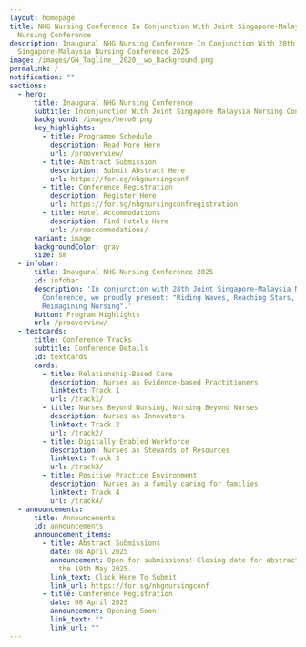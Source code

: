 ```yaml
---
layout: homepage
title: NHG Nursing Conference In Conjunction With Joint Singapore-Malaysia
  Nursing Conference
description: Inaugural NHG Nursing Conference In Conjunction With 28th Joint
  Singapore-Malaysia Nursing Conference 2025
image: /images/GN_Tagline__2020__wo_Background.png
permalink: /
notification: ""
sections:
  - hero:
      title: Inaugural NHG Nursing Conference
      subtitle: Inconjunction With Joint Singapore Malaysia Nursing Conference
      background: /images/hero0.png
      key_highlights:
        - title: Programme Schedule
          description: Read More Here
          url: /prooverview/
        - title: Abstract Submission
          description: Submit Abstract Here
          url: https://for.sg/nhgnursingconf
        - title: Conference Registration
          description: Register Here
          url: https://for.sg/nhgnursingconfregistration
        - title: Hotel Accommodations
          description: Find Hotels Here
          url: /proaccommodations/
      variant: image
      backgroundColor: gray
      size: sm
  - infobar:
      title: Inaugural NHG Nursing Conference 2025
      id: infobar
      description: 'In conjunction with 28th Joint Singapore-Malaysia Nursing
        Conference, we proudly present: "Riding Waves, Reaching Stars,
        Reimagining Nursing".'
      button: Program Highlights
      url: /prooverview/
  - textcards:
      title: Conference Tracks
      subtitle: Conference Details
      id: textcards
      cards:
        - title: Relationship-Based Care
          description: ​​Nurses as Evidence-based Practitioners
          linktext: Track 1
          url: /track1/
        - title: Nurses Beyond Nursing, Nursing Beyond Nurses
          description: Nurses as Innovators
          linktext: Track 2
          url: /track2/
        - title: Digitally Enabled Workforce
          description: Nurses as Stewards of Resources
          linktext: Track 3
          url: /track3/
        - title: Positive Practice Environment
          description: Nurses as a family caring for families
          linktext: Track 4
          url: /track4/
  - announcements:
      title: Announcements
      id: announcements
      announcement_items:
        - title: Abstract Submissions
          date: 08 April 2025
          announcement: Open for submissions! Closing date for abstract submissions is on
            the 19th May 2025.
          link_text: Click Here To Submit
          link_url: https://for.sg/nhgnursingconf
        - title: Conference Registration
          date: 08 April 2025
          announcement: Opening Soon!
          link_text: ""
          link_url: ""
---
```

